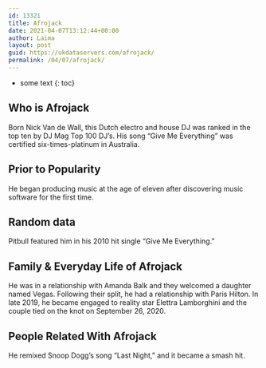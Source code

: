 ```yaml
---
id: 13321
title: Afrojack
date: 2021-04-07T13:12:44+00:00
author: Laima
layout: post
guid: https://ukdataservers.com/afrojack/
permalink: /04/07/afrojack/
---
```


* some text
{: toc}


## Who is Afrojack
                  
                  
                  
Born Nick Van de Wall, this Dutch electro and house DJ was ranked in the top ten by DJ Mag Top 100 DJ&#8217;s. His song &#8220;Give Me Everything&#8221; was certified six-times-platinum in Australia.
                  
              
            
              
            
                
                
                
## Prior to Popularity
                  
                  
                  
He began producing music at the age of eleven after discovering music software for the first time.
                  
              
            
              
            
                
                
                
## Random data
                  
                  
                  
Pitbull featured him in his 2010 hit single &#8220;Give Me Everything.&#8221;
                  
              
            
              
            
                
                
                
## Family & Everyday Life of Afrojack
                  
                  
                  
He was in a relationship with Amanda Balk and they welcomed a daughter named Vegas. Following their split, he had a relationship with Paris Hilton. In late 2019, he became engaged to reality star Elettra Lamborghini and the couple tied on the knot on September 26, 2020.
                  
              
            
              
            
                
                
                
## People Related With Afrojack
                  
                  
                  
He remixed Snoop Dogg&#8217;s song &#8220;Last Night,&#8221; and it became a smash hit.
                  
              
            
              
            
                
              
            
              
              
            
            
              
            
          
          
          